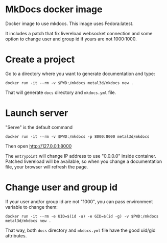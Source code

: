 # MkDocs docker image

Docker image to use mkdocs. This image uses Fedora:latest.

It includes a patch that fix livereload websocket connection and some option to change user and group id if yours are not 1000:1000.

# Create a project

Go to a directory where you want to generate documentation and type:

```
docker run -it --rm -v $PWD:/mkdocs metal3d/mkdocs new .
```

That will generate `docs` directory and `mkdocs.yml` file.

# Launch server

"Serve" is the default command

```
docker run -it --rm -v $PWD:/mkdocs -p 8000:8000 metal3d/mkdocs
```

Then open http://127.0.0.1:8000 

The `entrypoint` will change IP address to use "0.0.0.0" inside container. Patched livereload will be available, so when you change a documentation file, your browser will refresh the page.


# Change user and group id

If your user and/or group id are not "1000", you can pass environment variable to change them:

```
docker run -it --rm -e UID=$(id -u) -e GID=$(id -g) -v $PWD:/mkdocs metal3d/mkdocs new .
``` 

That way, both `docs` directory and `mkdocs.yml` file have the good uid/gid attributes.
